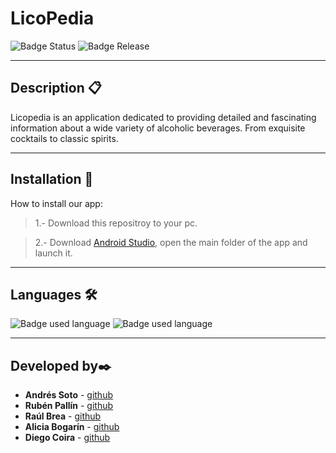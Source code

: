 
# LicoPedia

![Badge Status](https://img.shields.io/badge/Status-In%20development-yellow) ![Badge Release](https://img.shields.io/badge/Release-0.0-blue)

---

## Description 📋

Licopedia is an application dedicated to providing detailed and fascinating information about a wide variety of alcoholic beverages. From exquisite cocktails to classic spirits.

---
## Installation 🚀

How to install our app:

> 1.- Download this repositroy to your pc.

> 2.- Download [Android Studio](https://developer.android.com/studio?hl=es-419), open the main folder of the app and launch it.

---

## Languages 🛠️

![Badge used language](https://img.shields.io/badge/Used-Python-green) ![Badge used language](https://img.shields.io/badge/Used-Java-green) 

---

## Developed by✒️

- **Andrés Soto** - [github](https://github.com/AndresSotoLopez/)
- **Rubén Pallín** - [github](https://github.com/RubenPallin)
- **Raúl Brea** - [github](https://github.com/RaulBreaFernandez)
- **Alicia Bogarín** - [github](https://github.com/AliBogarin)
- **Diego Coira** - [github](https://github.com/DiegoCoirap)

